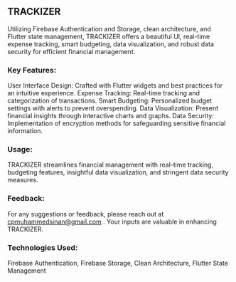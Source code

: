 ## TRACKIZER

Utilizing Firebase Authentication and Storage, clean architecture, and Flutter state management, TRACKIZER offers a beautiful UI, real-time expense tracking, smart budgeting, data visualization, and robust data security for efficient financial management.

### Key Features:

User Interface Design: Crafted with Flutter widgets and best practices for an intuitive experience.
Expense Tracking: Real-time tracking and categorization of transactions.
Smart Budgeting: Personalized budget settings with alerts to prevent overspending.
Data Visualization: Present financial insights through interactive charts and graphs.
Data Security: Implementation of encryption methods for safeguarding sensitive financial information.

### Usage:
TRACKIZER streamlines financial management with real-time tracking, budgeting features, insightful data visualization, and stringent data security measures.

### Feedback:
For any suggestions or feedback, please reach out at cpmuhammedsinan@gmail.com . Your inputs are valuable in enhancing TRACKIZER.

### Technologies Used:
Firebase Authentication, Firebase Storage, Clean Architecture, Flutter State Management
